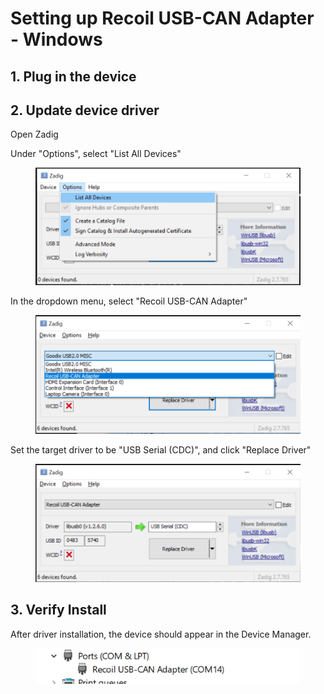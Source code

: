 # Setting up Recoil USB-CAN Adapter - Windows

## 1. Plug in the device





## 2. Update device driver

Open Zadig

Under "Options", select "List All Devices"

<figure><img src="../../.gitbook/assets/image (9) (2).png" alt=""><figcaption></figcaption></figure>



In the dropdown menu, select "Recoil USB-CAN Adapter"

<figure><img src="../../.gitbook/assets/image (11) (1).png" alt=""><figcaption></figcaption></figure>

Set the target driver to be "USB Serial (CDC)", and click "Replace Driver"

<figure><img src="../../.gitbook/assets/image (1) (1) (4).png" alt=""><figcaption></figcaption></figure>

## 3. Verify Install

After driver installation, the device should appear in the Device Manager.

<figure><img src="../../.gitbook/assets/image (1) (1) (2).png" alt=""><figcaption></figcaption></figure>





